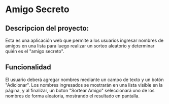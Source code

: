 <h1>Amigo Secreto</h1>

<h2>Descripcion del proyecto:</h2>

<p>Esta es una aplicación web que permite a los usuarios ingresar nombres de amigos en una lista para luego realizar un sorteo aleatorio y determinar quién es el "amigo secreto".</p>

<h2>Funcionalidad</h2>

<p>El usuario deberá agregar nombres mediante un campo de texto y un botón "Adicionar". Los nombres ingresados se mostrarán en una lista visible en la página, y al finalizar, un botón "Sortear Amigo" seleccionará uno de los nombres de forma aleatoria, mostrando el resultado en pantalla.</p>
